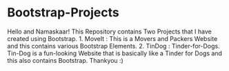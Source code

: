 # Bootstrap-Projects
Hello and Namaskaar! This Repository contains Two Projects that I have created using Bootstrap. 1. MoveIt : This is a Movers and Packers Website and this contains various Bootstrap Elements. 2. TinDog : Tinder-for-Dogs. Tin-Dog is a fun-looking Website that is basically like a Tinder for Dogs and this also contains Bootstrap. Thankyou :)

